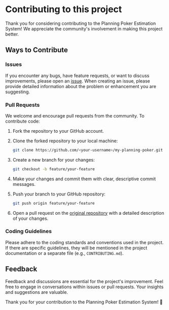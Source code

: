 # Contributing to this project

Thank you for considering contributing to the Planning Poker Estimation System! We appreciate the community's involvement in making this project better.

## Ways to Contribute

### Issues

If you encounter any bugs, have feature requests, or want to discuss improvements, please open an [issue](https://github.com/joelson-c/my-planning-poker/issues). When creating an issue, please provide detailed information about the problem or enhancement you are suggesting.

### Pull Requests

We welcome and encourage pull requests from the community. To contribute code:

1. Fork the repository to your GitHub account.
2. Clone the forked repository to your local machine:

   ```bash
   git clone https://github.com/<your-username>/my-planning-poker.git
   ```

3. Create a new branch for your changes:

   ```bash
   git checkout -b feature/your-feature
   ```

4. Make your changes and commit them with clear, descriptive commit messages.

5. Push your branch to your GitHub repository:

   ```bash
   git push origin feature/your-feature
   ```

6. Open a pull request on the [original repository](https://github.com/joelson-c/my-planning-poker) with a detailed description of your changes.

### Coding Guidelines

Please adhere to the coding standards and conventions used in the project. If there are specific guidelines, they will be mentioned in the project documentation or a separate file (e.g., `CONTRIBUTING.md`).

## Feedback

Feedback and discussions are essential for the project's improvement. Feel free to engage in conversations within issues or pull requests. Your insights and suggestions are valuable.

Thank you for your contribution to the Planning Poker Estimation System! 🌟
